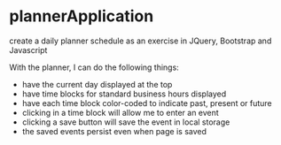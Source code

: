# plannerApplication
create a daily planner schedule as an exercise in JQuery, Bootstrap and Javascript

With the planner, I can do the following things:
- have the current day displayed at the top
- have time blocks for standard business hours displayed
- have each time block color-coded to indicate past, present or future
- clicking in a time block will allow me to enter an event
- clicking a save button will save the event in local storage
- the saved events persist even when page is saved
